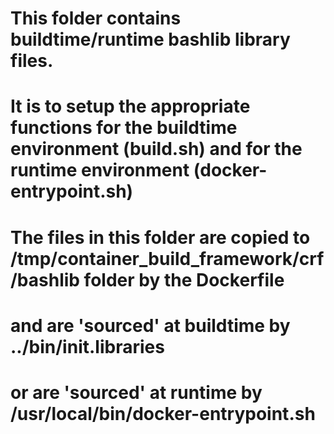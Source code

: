# This folder contains buildtime/runtime bashlib library files.
# It is to setup the appropriate functions for the buildtime environment (build.sh) and for the runtime environment (docker-entrypoint.sh)
#
#  The files in this folder are copied to /tmp/container_build_framework/crf/bashlib folder by the Dockerfile
#  and are 'sourced' at buildtime by ../bin/init.libraries
#  or are 'sourced' at runtime by /usr/local/bin/docker-entrypoint.sh
